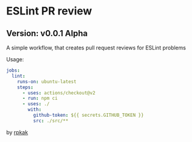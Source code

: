 # ESLint PR review
## Version: v0.0.1 Alpha

A simple workflow, that creates pull request reviews for ESLint problems

Usage:
```yaml
jobs:
  lint:
    runs-on: ubuntu-latest
    steps:
      - uses: actions/checkout@v2
      - run: npm ci
      - uses: ./
        with:
          github-token: ${{ secrets.GITHUB_TOKEN }}
          src: ./src/**
```

by [rpkak](https://github.com/rpkak)
